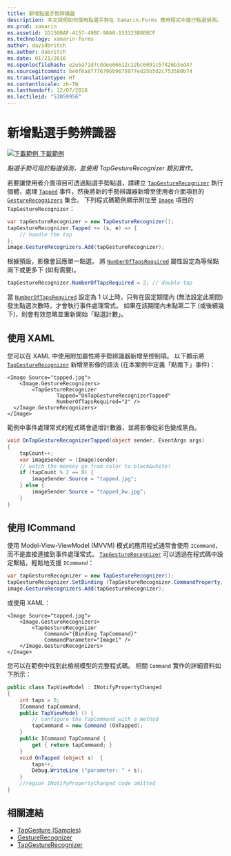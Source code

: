 ```yaml
---
title: 新增點選手勢辨識器
description: 本文說明如何使用點選手勢在 Xamarin.Forms 應用程式中進行點選偵測。 點選偵測是使用 TapGestureRecognizer 類別實作。
ms.prod: xamarin
ms.assetid: 1D150BAF-4157-49BC-90A0-153323B8EBCF
ms.technology: xamarin-forms
author: davidbritch
ms.author: dabritch
ms.date: 01/21/2016
ms.openlocfilehash: e2e5a71d7cddee66612c12bc6091c57426b3ed47
ms.sourcegitcommit: be6f6a8f77679bb9675077ed25b5d2c753580b74
ms.translationtype: HT
ms.contentlocale: zh-TW
ms.lasthandoff: 12/07/2018
ms.locfileid: "53059956"
---
```

# <a name="adding-a-tap-gesture-recognizer"></a>新增點選手勢辨識器

[![下載範例](~/media/shared/download.png) 下載範例](https://developer.xamarin.com/samples/xamarin-forms/WorkingWithGestures/TapGesture/)

_點選手勢可用於點選偵測，並使用 TapGestureRecognizer 類別實作。_

若要讓使用者介面項目可透過點選手勢點選，請建立 [`TapGestureRecognizer`](xref:Xamarin.Forms.TapGestureRecognizer) 執行個體，處理 [`Tapped`](xref:Xamarin.Forms.TapGestureRecognizer.Tapped) 事件，然後將新的手勢辨識器新增至使用者介面項目的 [`GestureRecognizers`](xref:Xamarin.Forms.View.GestureRecognizers) 集合。 下列程式碼範例顯示附加至 [`Image`](xref:Xamarin.Forms.Image) 項目的 `TapGestureRecognizer`：

```csharp
var tapGestureRecognizer = new TapGestureRecognizer();
tapGestureRecognizer.Tapped += (s, e) => {
    // handle the tap
};
image.GestureRecognizers.Add(tapGestureRecognizer);
```

根據預設，影像會回應單一點選。 將 [`NumberOfTapsRequired`](xref:Xamarin.Forms.TapGestureRecognizer.NumberOfTapsRequired) 屬性設定為等候點兩下或更多下 (如有需要)。

```csharp
tapGestureRecognizer.NumberOfTapsRequired = 2; // double-tap
```

當 [`NumberOfTapsRequired`](xref:Xamarin.Forms.TapGestureRecognizer.NumberOfTapsRequired) 設定為 1 以上時，只有在固定期間內 (無法設定此期間) 發生點選次數時，才會執行事件處理常式。 如果在該期間內未點第二下 (或後續幾下)，則會有效忽略並重新開始「點選計數」。

<a name="Using_Xaml" />

## <a name="using-xaml"></a>使用 XAML

您可以在 XAML 中使用附加屬性將手勢辨識器新增至控制項。 以下顯示將 [`TapGestureRecognizer`](xref:Xamarin.Forms.TapGestureRecognizer) 新增至影像的語法 (在本案例中定義「點兩下」事件)：

```xaml
<Image Source="tapped.jpg">
    <Image.GestureRecognizers>
        <TapGestureRecognizer
                Tapped="OnTapGestureRecognizerTapped"
                NumberOfTapsRequired="2" />
  </Image.GestureRecognizers>
</Image>
```

範例中事件處理常式的程式碼會遞增計數器，並將影像從彩色變成黑白。

```csharp
void OnTapGestureRecognizerTapped(object sender, EventArgs args)
{
    tapCount++;
    var imageSender = (Image)sender;
    // watch the monkey go from color to black&white!
    if (tapCount % 2 == 0) {
        imageSender.Source = "tapped.jpg";
    } else {
        imageSender.Source = "tapped_bw.jpg";
    }
}
```

## <a name="using-icommand"></a>使用 ICommand

使用 Model-View-ViewModel (MVVM) 模式的應用程式通常會使用 `ICommand`，而不是直接連接到事件處理常式。 [`TapGestureRecognizer`](xref:Xamarin.Forms.TapGestureRecognizer) 可以透過在程式碼中設定繫結，輕鬆地支援 `ICommand`：

```csharp
var tapGestureRecognizer = new TapGestureRecognizer();
tapGestureRecognizer.SetBinding (TapGestureRecognizer.CommandProperty, "TapCommand");
image.GestureRecognizers.Add(tapGestureRecognizer);
```

或使用 XAML：

```xaml
<Image Source="tapped.jpg">
    <Image.GestureRecognizers>
        <TapGestureRecognizer
            Command="{Binding TapCommand}"
            CommandParameter="Image1" />
    </Image.GestureRecognizers>
</Image>
```

您可以在範例中找到此檢視模型的完整程式碼。 相關 `Command` 實作的詳細資料如下所示：

```csharp
public class TapViewModel : INotifyPropertyChanged
{
    int taps = 0;
    ICommand tapCommand;
    public TapViewModel () {
        // configure the TapCommand with a method
        tapCommand = new Command (OnTapped);
    }
    public ICommand TapCommand {
        get { return tapCommand; }
    }
    void OnTapped (object s)  {
        taps++;
        Debug.WriteLine ("parameter: " + s);
    }
    //region INotifyPropertyChanged code omitted
}
```


## <a name="related-links"></a>相關連結

- [TapGesture (Samples)](https://developer.xamarin.com/samples/xamarin-forms/WorkingWithGestures/TapGesture/)
- [GestureRecognizer](xref:Xamarin.Forms.GestureRecognizer)
- [TapGestureRecognizer](xref:Xamarin.Forms.TapGestureRecognizer)
